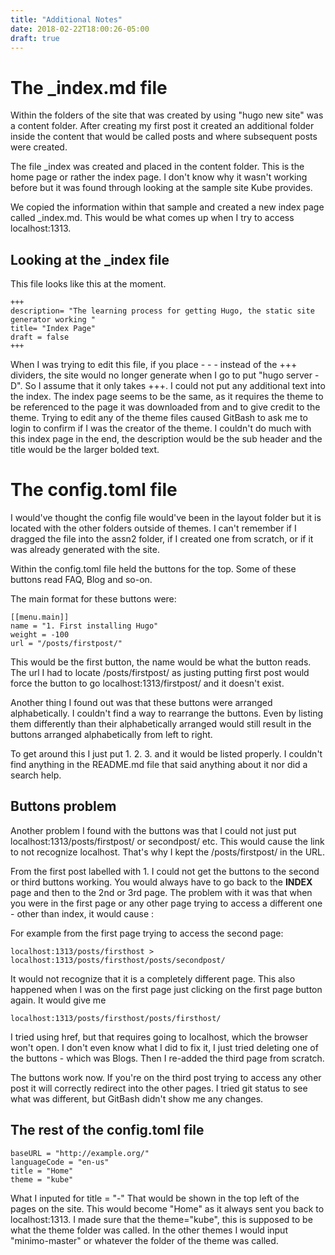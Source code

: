 ```yaml
---
title: "Additional Notes"
date: 2018-02-22T18:00:26-05:00
draft: true
---
```

<h1>The _index.md file</h1>
Within the folders of the site that was created by using "hugo new site" was a content folder. After creating my first post
it created an additional folder inside the content that would be called posts and where subsequent posts were created.

The file _index was created and placed in the content folder.
This is the home page or rather the index page. I don't know why it wasn't working before but it was found through looking at the sample site Kube provides.

We copied the information within that sample and created a new index page called _index.md. This would be what comes up when I try to access localhost:1313.

Looking at the _index file
------
This file looks like this at the moment.

	+++
	description= "The learning process for getting Hugo, the static site generator working "
	title= "Index Page"
	draft = false
	+++
	
When I was trying to edit this file, if you place - - - instead of the +++ dividers, the site would no longer generate when I go to put "hugo server -D". So I assume that it only takes +++. I could not put any additional text into the index. The index page seems to be the same, as it requires the theme to be 
referenced to the page it was downloaded from and to give credit to the theme. Trying to edit any of the theme files caused GitBash to ask me to login to confirm if I was the creator of the theme.
I couldn't do much with this index page in the end, the description would be the sub header and the title would be the larger bolded text.

The config.toml file 
======

I would've thought the config file would've been in the layout folder but it is located with the other folders outside of themes.
I can't remember if I dragged the file into the assn2 folder, if I created one from scratch, or if it was already generated with the site. 

Within the config.toml file held the buttons for the top. Some of these buttons read FAQ, Blog and so-on.

The main format for these buttons were:


	[[menu.main]]
    name = "1. First installing Hugo"
	weight = -100
	url = "/posts/firstpost/"

This would be the first button, the name would be what the button reads. The url I had to locate /posts/firstpost/ as justing putting first post would force the button to go localhost:1313/firstpost/
and it doesn't exist.

Another thing I found out was that these buttons were arranged alphabetically. I couldn't find a way to rearrange the buttons.
Even by listing them differently than their alphabetically arranged would still result in the buttons arranged alphabetically from left to right.

To get around this I just put 1. 2. 3. and it would be listed properly. I couldn't find anything in the README.md file that said anything about it nor did a search help.

Buttons problem
------
Another problem I found with the buttons was that I could not just put localhost:1313/posts/firstpost/ or secondpost/ etc. This would cause the link to not recognize localhost. That's why I kept the /posts/firstpost/ in the URL.

From the first post labelled with 1. I could not get the buttons to the second or third buttons working. You would always have to go back to the **INDEX** page and then to the 2nd or 3rd page.
The problem with it was that when you were in the first page or any other page trying to access a different one - other than index, it would cause : 

For example from the first page trying to access the second page:

	localhost:1313/posts/firsthost > localhost:1313/posts/firsthost/posts/secondpost/

It would not recognize that it is a completely different page. This also happened when I was on the first page just clicking on the first page button again. It would give me 

	localhost:1313/posts/firsthost/posts/firsthost/

I tried using href, but that requires going to localhost, which the browser won't open.
I don't even know what I did to fix it, I just tried deleting one of the buttons - which was Blogs. Then I re-added the third page from scratch.

The buttons work now. If you're on the third post trying to access any other post it will correctly redirect into the other pages. I tried git status to see what was different, but GitBash didn't show me any changes.

The rest of the config.toml file
------

	baseURL = "http://example.org/"
	languageCode = "en-us"
	title = "Home"
	theme = "kube"

What I inputed for title = "-" That would be shown in the top left of the pages on the site. This would become "Home" as it always sent you back to localhost:1313.
I made sure that the theme="kube", this is supposed to be what the theme folder was called. In the other themes I would input "minimo-master" or whatever the folder of the theme was called.